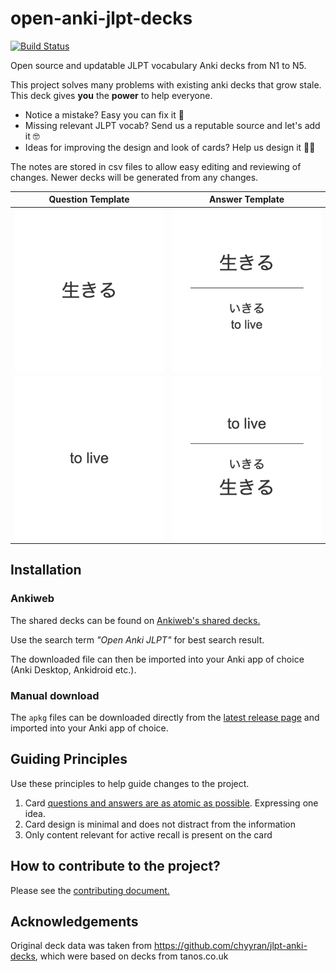 # open-anki-jlpt-decks
[![Build Status](https://www.travis-ci.org/jamsinclair/open-anki-jlpt-decks.svg?branch=master)](https://www.travis-ci.org/jamsinclair/open-anki-jlpt-decks)

Open source and updatable JLPT vocabulary Anki decks from N1 to N5.

This project solves many problems with existing anki decks that grow stale. This deck gives **you** the **power** to help everyone.
- Notice a mistake? Easy you can fix it 💪
- Missing relevant JLPT vocab? Send us a reputable source and let's add it 🤓
- Ideas for improving the design and look of cards? Help us design it 👩‍🎨

The notes are stored in csv files to allow easy editing and reviewing of changes. Newer decks will be generated from any changes.

| Question Template | Answer Template |
| :---: | :---: |
| <img alt="Question Template" src="screenshots/jp-question.png" width="320"> | <img alt="Answer Template" src="screenshots/jp-answer.png" width="320"> |
| <img alt="Question Template" src="screenshots/en-question.png" width="320"> | <img alt="Answer Template" src="screenshots/en-answer.png" width="320"> |

## Installation

### Ankiweb

The shared decks can be found on [Ankiweb's shared decks.](https://ankiweb.net/shared/decks/Open%20Anki%20JLPT)

Use the search term _"Open Anki JLPT"_ for best search result.

The downloaded file can then be imported into your Anki app of choice (Anki Desktop, Ankidroid etc.).

### Manual download

The `apkg` files can be downloaded directly from the [latest release page](https://github.com/jamsinclair/open-anki-jlpt-decks/releases/latest) and imported into your Anki app of choice.


## Guiding Principles

Use these principles to help guide changes to the project.

1. Card [questions and answers are as atomic as possible](http://augmentingcognition.com/ltm.html). Expressing one idea.
1. Card design is minimal and does not distract from the information
1. Only content relevant for active recall is present on the card

## How to contribute to the project?

Please see the [contributing document.](CONTRIBUTING.md)

## Acknowledgements
Original deck data was taken from https://github.com/chyyran/jlpt-anki-decks,
which were based on decks from tanos.co.uk
